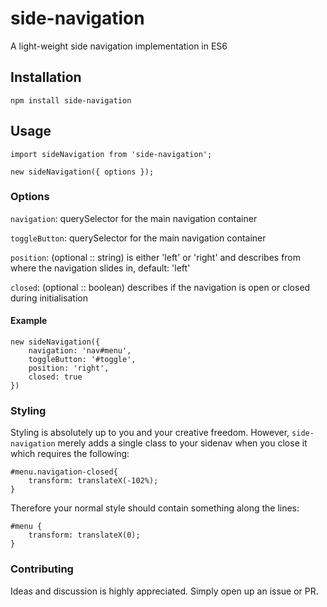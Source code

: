 # side-navigation
A light-weight side navigation implementation in ES6

## Installation

`npm install side-navigation`

## Usage
```
import sideNavigation from 'side-navigation';

new sideNavigation({ options });
```

### Options

`navigation`: querySelector for the main navigation container

`toggleButton`: querySelector for the main navigation container

`position`: (optional :: string) is either 'left' or 'right' and describes from where the navigation slides in, default: 'left'

`closed`: (optional :: boolean) describes if the navigation is open or closed during initialisation

#### Example
```
new sideNavigation({
    navigation: 'nav#menu',
    toggleButton: '#toggle',
    position: 'right',
    closed: true
})
```

### Styling

Styling is absolutely up to you and your creative freedom.
However, `side-navigation` merely adds a single class to your sidenav when you close it which requires the following:
```
#menu.navigation-closed{
	transform: translateX(-102%);
}
```

Therefore your normal style should contain something along the lines:
```
#menu {
	transform: translateX(0);
}
```

### Contributing

Ideas and discussion is highly appreciated.
Simply open up an issue or PR.
